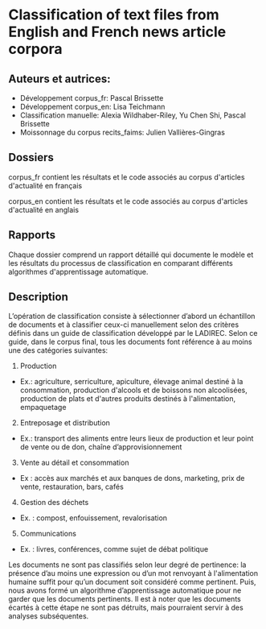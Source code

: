 # Classification of text files from English and French news article corpora

## Auteurs et autrices:
* Développement corpus_fr: Pascal Brissette
* Développement corpus_en: Lisa Teichmann
* Classification manuelle: Alexia Wildhaber-Riley, Yu Chen Shi, Pascal Brissette
* Moissonnage du corpus recits_faims: Julien Vallières-Gingras

## Dossiers
corpus_fr contient les résultats et le code associés au corpus d'articles d'actualité en français

corpus_en contient les résultats et le code associés au corpus d'articles d'actualité en anglais

## Rapports
Chaque dossier comprend un rapport détaillé qui documente le modèle et les résultats du processus de classification en comparant différents algorithmes d'apprentissage automatique.

## Description
L’opération de classification consiste à sélectionner d’abord un échantillon de documents et à classifier ceux-ci manuellement selon des critères définis dans un guide de classification développé par le LADIREC. Selon ce guide, dans le corpus final, tous les documents font référence à au moins une des catégories suivantes:

1.	Production
*	Ex.: agriculture, serriculture, apiculture, élevage animal destiné à la consommation, production d'alcools et de boissons non alcoolisées, production de plats et d'autres produits destinés à l'alimentation, empaquetage
2.	Entreposage et distribution
*	Ex.: transport des aliments entre leurs lieux de production et leur point de vente ou de don, chaîne d’approvisionnement
3.	Vente au détail et consommation
*	Ex : accès aux marchés et aux banques de dons, marketing, prix de vente, restauration, bars, cafés
4.	Gestion des déchets
*	Ex. : compost, enfouissement, revalorisation
5.	Communications
*	Ex. : livres, conférences, comme sujet de débat politique

Les documents ne sont pas classifiés selon leur degré de pertinence: la présence d’au moins une expression ou d’un mot renvoyant à l'alimentation humaine suffit pour qu’un document soit considéré comme pertinent. Puis, nous avons formé un algorithme d’apprentissage automatique pour ne garder que les documents pertinents. Il est à noter que les documents écartés à cette étape ne sont pas détruits, mais pourraient servir à des analyses subséquentes.
